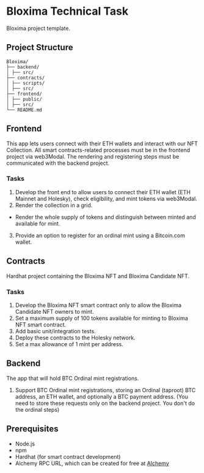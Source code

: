 

# Bloxima Technical Task

Bloxima project template.
## Project Structure
```
Bloxima/
├── backend/
│ ├── src/
├── contracts/
│ ├── scripts/
│ ├── src/
├── frontend/
│ ├── public/
│ ├── src/
└── README.md
```
## Frontend
This app lets users connect with their ETH wallets and
interact with our NFT Collection. All smart contracts-related
processes must be in the frontend project via web3Modal.
The rendering and registering steps must be communicated with
the backend project.
### Tasks
1. Develop the front end to allow users to connect their ETH
wallet (ETH Mainnet and Holesky), check eligibility, and mint
tokens via web3Modal.
2. Render the collection in a grid.
 - Render the whole supply of tokens and distinguish
 between minted and available for mint.
3. Provide an option to register for an ordinal mint using a
Bitcoin.com wallet.
## Contracts
Hardhat project containing the Bloxima NFT and Bloxima
Candidate NFT.
### Tasks
1. Develop the Bloxima NFT smart contract only to allow the
Bloxima Candidate NFT owners to mint.
2. Set a maximum supply of 100 tokens available for minting
to Bloxima NFT smart contract.
3. Add basic unit/integration tests.
4. Deploy these contracts to the Holesky network.
4. Set a max allowance of 1 mint per address.
## Backend
The app that will hold BTC Ordinal mint registrations.
1. Support BTC Ordinal mint registrations, storing an Ordinal
(taproot) BTC address, an ETH wallet, and optionally a BTC
payment address. (You need to store these requests only on
the backend project. You don't do the ordinal steps)
## Prerequisites
- Node.js
- npm
- Hardhat (for smart contract development)
- Alchemy RPC URL, which can be created for free at
[Alchemy](https://www.alchemy.com/)

